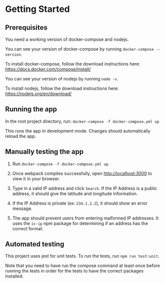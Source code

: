 # Getting Started

## Prerequisites

You need a working version of docker-compose and nodejs.

You can see your version of docker-compose by running `docker-compose --version`.

To install docker-compose, follow the download instructions here: https://docs.docker.com/compose/install/

You can see your version of nodejs by running `node -v`.

To install nodejs, follow the download instructions here: https://nodejs.org/en/download/

## Running the app

In the root project directory, run: `docker-compose -f docker-compose.yml up`

This runs the app in development mode. Changes should automatically reload the app.

## Manually testing the app

1. Run `docker-compose -f docker-compose.yml up`.

2. Once webpack compiles successfully, open [http://localhost:3000](http://localhost:3000) to view it in your browser.

3. Type in a valid IP address and click `Search`. If the IP Address is a public address, it should give the latitude and longitude information.

4. If the IP Address is private (ex: `234.1.2.2`), it should show an error message.

5. The app should prevent users from entering malformed IP addresses. It uses the `is-ip` npm package for determining if an address has the correct format.

## Automated testing

This project uses jest for unit tests. To run the tests, run `npm run test:unit`.

Note that you need to have run the compose command at least once before running the tests in order for the tests to have the correct packages installed.

